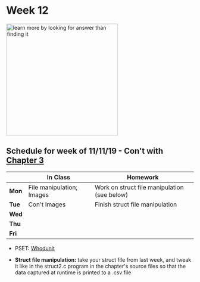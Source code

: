 # Week 12

<img src="https://www.planbee.com/wp/wp-content/uploads/2019/08/Ed-Quote-Images.002-1-1024x550.jpeg" alt="learn more by looking for answer than finding it" height="300">

## Schedule for week of 11/11/19 - Con't with [Chapter 3](curriculum/3)

  |       |In Class               |Homework   |
  |-------|---------              |---------  |
  |**Mon**|File manipulation; Images |Work on struct file manipulation (see below)|
  |**Tue**|Con't Images |Finish struct file manipulation            |
  |**Wed**|               |            |
  |**Thu**|               |            |
  |**Fri**|               |            |

* PSET: [Whodunit](https://docs.cs50.net/2019/ap/problems/whodunit/whodunit.html)

* **Struct file manipulation:** take your struct file from last week, and tweak it like in the struct2.c program in the chapter's source files so that the data captured at runtime is printed to a .csv file
